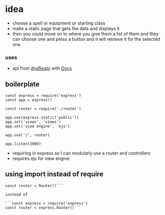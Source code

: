# idea
 - choose a spell or equipment or starting class
 - make a static page that gets the data and displays it
 - then you could move on to where you give them a list of them and they can choose one and press a button and it will retrieve it for the selected one

### uses
- api from [dnd5eapi](http://www.dnd5eapi.co/) with [Docs](http://www.dnd5eapi.co/docs/)

## boilerplate
```
const express = require('express')
const app = express()

const router = require('./router')

app.use(express.static('public'))
app.set('views', 'views')
app.set('view engine', 'ejs')

app.use('/', router)

app.listen(3000)
```
- requiring in express so I can modularly use a router and controllers
- requires ejs for view engine


## using import instead of require
```import { Router } from 'express'
const router = Router()```

instead of

```const express = require('express')
const router = express.Router()```